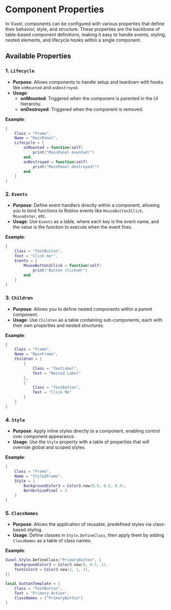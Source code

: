 # Component Properties

In Vuxel, components can be configured with various properties that define their behavior, style, and structure. These properties are the backbone of table-based component definitions, making it easy to handle events, styling, nested elements, and lifecycle hooks within a single component.

## Available Properties

### 1. `Lifecycle`

- **Purpose**: Allows components to handle setup and teardown with hooks like `onMounted` and `onDestroyed`.
- **Usage**:
  - **onMounted**: Triggered when the component is parented in the UI hierarchy.
  - **onDestroyed**: Triggered when the component is removed.
  
**Example**:

```lua
{
    Class = "Frame",
    Name = "MainPanel",
    Lifecycle = {
        onMounted = function(self)
            print("MainPanel mounted!")
        end,
        onDestroyed = function(self)
            print("MainPanel destroyed!")
        end
    }
}
```

### 2. `Events`

- **Purpose**: Define event handlers directly within a component, allowing you to bind functions to Roblox events like `MouseButton1Click`, `MouseEnter`, etc.
- **Usage**: Use `Events` as a table, where each key is the event name, and the value is the function to execute when the event fires.

**Example**:

```lua
{
    Class = "TextButton",
    Text = "Click me!",
    Events = {
        MouseButton1Click = function(self)
            print("Button clicked!")
        end
    }
}
```

### 3. `Children`

- **Purpose**: Allows you to define nested components within a parent component.
- **Usage**: Use `Children` as a table containing sub-components, each with their own properties and nested structures.

**Example**:

```lua
{
    Class = "Frame",
    Name = "MainFrame",
    Children = {
        {
            Class = "TextLabel",
            Text = "Nested Label"
        },
        {
            Class = "TextButton",
            Text = "Click Me"
        }
    }
}
```

### 4. `Style`

- **Purpose**: Apply inline styles directly to a component, enabling control over component appearance.
- **Usage**: Use the `Style` property with a table of properties that will override global and scoped styles.

**Example**:

```lua
{
    Class = "Frame",
    Name = "StyledFrame",
    Style = {
        BackgroundColor3 = Color3.new(0.5, 0.5, 0.5),
        BorderSizePixel = 2
    }
}
```

### 5. `ClassNames`

- **Purpose**: Allows the application of reusable, predefined styles via class-based styling.
- **Usage**: Define classes in `Style.DefineClass`, then apply them by adding `ClassNames` as a table of class names.

**Example**:

```lua
Vuxel.Style.DefineClass("PrimaryButton", {
    BackgroundColor3 = Color3.new(0, 0.5, 1),
    TextColor3 = Color3.new(1, 1, 1),
})

local buttonTemplate = {
    Class = "TextButton",
    Text = "Primary Action",
    ClassNames = {"PrimaryButton"}
}
```
